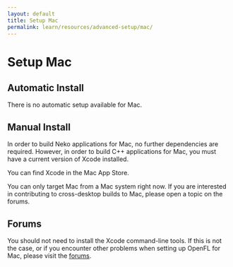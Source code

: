 ```yaml
---
layout: default
title: Setup Mac
permalink: learn/resources/advanced-setup/mac/
---
```


# Setup Mac

## Automatic Install

There is no automatic setup available for Mac.

## Manual Install

In order to build Neko applications for Mac, no further dependencies are required. However, in order to build C++ applications for Mac, you must have a current version of Xcode installed.

You can find Xcode in the Mac App Store.

You can only target Mac from a Mac system right now. If you are interested in contributing to cross-desktop builds to Mac, please open a topic on the forums.

## Forums

You should not need to install the Xcode command-line tools. If this is not the case, or if you encounter other problems when setting up OpenFL for Mac, please visit the [forums](http://community.openfl.org/c/help).

